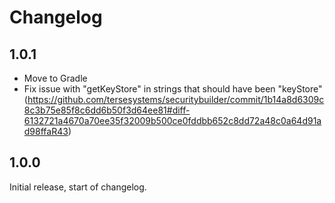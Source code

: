 # Changelog

## 1.0.1

- Move to Gradle
- Fix issue with "getKeyStore" in strings that should have been "keyStore" (https://github.com/tersesystems/securitybuilder/commit/1b14a8d6309c8c3b75e85f8c6dd6b50f3d64ee81#diff-6132721a4670a70ee35f32009b500ce0fddbb652c8dd72a48c0a64d91ad98ffaR43)

## 1.0.0 

Initial release, start of changelog.
